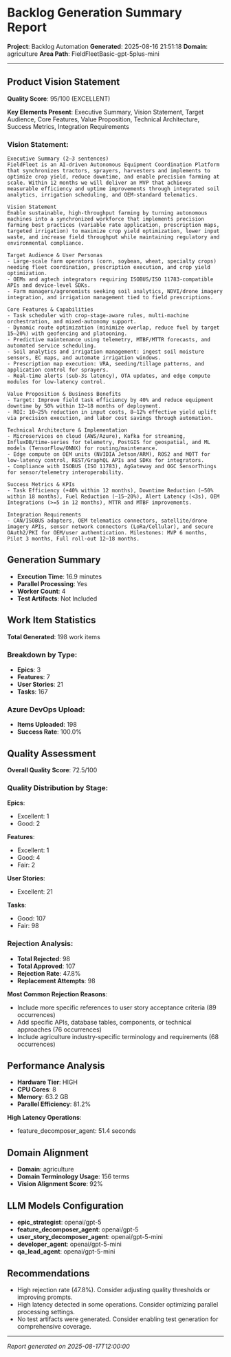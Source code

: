 # Backlog Generation Summary Report

**Project**: Backlog Automation
**Generated**: 2025-08-16 21:51:18
**Domain**: agriculture
**Area Path**: FieldFleetBasic-gpt-5plus-mini

---

## Product Vision Statement

**Quality Score**: 95/100 (EXCELLENT)

**Key Elements Present**: Executive Summary, Vision Statement, Target Audience, Core Features, Value Proposition, Technical Architecture, Success Metrics, Integration Requirements

### Vision Statement:
```
Executive Summary (2–3 sentences)
FieldFleet is an AI-driven Autonomous Equipment Coordination Platform that synchronizes tractors, sprayers, harvesters and implements to optimize crop yield, reduce downtime, and enable precision farming at scale. Within 12 months we will deliver an MVP that achieves measurable efficiency and uptime improvements through integrated soil analytics, irrigation scheduling, and OEM-standard telematics.

Vision Statement
Enable sustainable, high-throughput farming by turning autonomous machines into a synchronized workforce that implements precision farming best practices (variable rate application, prescription maps, targeted irrigation) to maximize crop yield optimization, lower input waste, and increase field throughput while maintaining regulatory and environmental compliance.

Target Audience & User Personas
- Large-scale farm operators (corn, soybean, wheat, specialty crops) needing fleet coordination, prescription execution, and crop yield optimization.
- OEMs and agtech integrators requiring ISOBUS/ISO 11783-compatible APIs and device-level SDKs.
- Farm managers/agronomists seeking soil analytics, NDVI/drone imagery integration, and irrigation management tied to field prescriptions.

Core Features & Capabilities
- Task scheduler with crop-stage-aware rules, multi-machine orchestration, and mixed-autonomy support.
- Dynamic route optimization (minimize overlap, reduce fuel by target 15–20%) with geofencing and platooning.
- Predictive maintenance using telemetry, MTBF/MTTR forecasts, and automated service scheduling.
- Soil analytics and irrigation management: ingest soil moisture sensors, EC maps, and automate irrigation windows.
- Prescription map execution: VRA, seeding/tillage patterns, and application control for sprayers.
- Real-time alerts (sub-3s latency), OTA updates, and edge compute modules for low-latency control.

Value Proposition & Business Benefits
- Target: Improve field task efficiency by 40% and reduce equipment downtime by 50% within 12–18 months of deployment.
- ROI: 10–25% reduction in input costs, 8–12% effective yield uplift via precision execution, and labor cost savings through automation.

Technical Architecture & Implementation
- Microservices on cloud (AWS/Azure), Kafka for streaming, InfluxDB/time-series for telemetry, PostGIS for geospatial, and ML models (TensorFlow/ONNX) for routing/maintenance.
- Edge compute on OEM units (NVIDIA Jetson/ARM), ROS2 and MQTT for low-latency control, REST/GraphQL APIs and SDKs for integrators.
- Compliance with ISOBUS (ISO 11783), AgGateway and OGC SensorThings for sensor/telemetry interoperability.

Success Metrics & KPIs
- Task Efficiency (+40% within 12 months), Downtime Reduction (–50% within 18 months), Fuel Reduction (–15–20%), Alert Latency (<3s), OEM Integrations (>=5 in 12 months), MTTR and MTBF improvements.

Integration Requirements
- CAN/ISOBUS adapters, OEM telematics connectors, satellite/drone imagery APIs, sensor network connectors (LoRa/Cellular), and secure OAuth2/PKI for OEM/user authentication. Milestones: MVP 6 months, Pilot 3 months, Full roll-out 12–18 months.
```

## Generation Summary

- **Execution Time**: 16.9 minutes
- **Parallel Processing**: Yes
- **Worker Count**: 4
- **Test Artifacts**: Not Included

## Work Item Statistics

**Total Generated**: 198 work items

### Breakdown by Type:
- **Epics**: 3
- **Features**: 7
- **User Stories**: 21
- **Tasks**: 167

### Azure DevOps Upload:
- **Items Uploaded**: 198
- **Success Rate**: 100.0%

## Quality Assessment

**Overall Quality Score**: 72.5/100

### Quality Distribution by Stage:

**Epics**:
- Excellent: 1
- Good: 2

**Features**:
- Excellent: 1
- Good: 4
- Fair: 2

**User Stories**:
- Excellent: 21

**Tasks**:
- Good: 107
- Fair: 98

### Rejection Analysis:
- **Total Rejected**: 98
- **Total Approved**: 107
- **Rejection Rate**: 47.8%
- **Replacement Attempts**: 98

**Most Common Rejection Reasons**:
- Include more specific references to user story acceptance criteria (89 occurrences)
- Add specific APIs, database tables, components, or technical approaches (76 occurrences)
- Include agriculture industry-specific terminology and requirements (68 occurrences)

## Performance Analysis

- **Hardware Tier**: HIGH
- **CPU Cores**: 8
- **Memory**: 63.2 GB
- **Parallel Efficiency**: 81.2%

**High Latency Operations**:
- feature_decomposer_agent: 51.4 seconds

## Domain Alignment

- **Domain**: agriculture
- **Domain Terminology Usage**: 156 terms
- **Vision Alignment Score**: 92%

## LLM Models Configuration
- **epic_strategist**: openai/gpt-5
- **feature_decomposer_agent**: openai/gpt-5
- **user_story_decomposer_agent**: openai/gpt-5-mini
- **developer_agent**: openai/gpt-5-mini
- **qa_lead_agent**: openai/gpt-5-mini

## Recommendations
- High rejection rate (47.8%). Consider adjusting quality thresholds or improving prompts.
- High latency detected in some operations. Consider optimizing parallel processing settings.
- No test artifacts were generated. Consider enabling test generation for comprehensive coverage.

---

*Report generated on 2025-08-17T12:00:00*